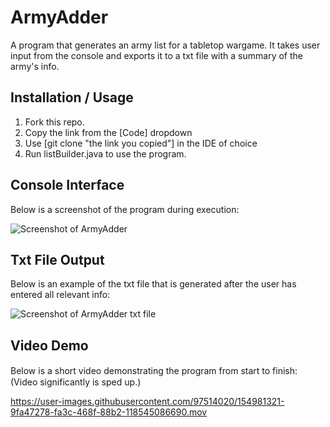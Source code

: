 # ArmyAdder
A program that generates an army list for a tabletop wargame. It takes user input from the console and exports it to a txt file with a summary of the army's info.

## Installation / Usage
1. Fork this repo.
2. Copy the link from the [Code] dropdown
3. Use [git clone "the link you copied"] in the IDE of choice
4. Run listBuilder.java to use the program.

## Console Interface
Below is a screenshot of the program during execution:

![Screenshot of ArmyAdder](https://user-images.githubusercontent.com/97514020/154974061-d564738c-fa5c-49ae-9d96-2d40b9d94ded.png)

## Txt File Output
Below is an example of the txt file that is generated after the user has entered all relevant info:

![Screenshot of ArmyAdder txt file](https://user-images.githubusercontent.com/97514020/154974375-7c7aff52-5613-4cdb-99d1-60450754b8f3.png)

## Video Demo
Below is a short video demonstrating the program from start to finish:　(Video significantly is sped up.)<br>

https://user-images.githubusercontent.com/97514020/154981321-9fa47278-fa3c-468f-88b2-118545086690.mov

